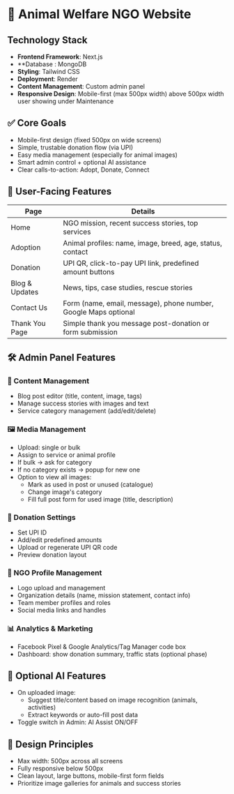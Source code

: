 # 🐾 Animal Welfare NGO Website

## Technology Stack
- **Frontend Framework**: Next.js
- **Database : MongoDB
- **Styling**: Tailwind CSS
- **Deployment**: Render 
- **Content Management**: Custom admin panel
- **Responsive Design**: Mobile-first (max 500px width) above 500px width user showing under Maintenance 
 
## ✅ Core Goals
- Mobile-first design (fixed 500px on wide screens)
- Simple, trustable donation flow (via UPI)
- Easy media management (especially for animal images)
- Smart admin control + optional AI assistance
- Clear calls-to-action: Adopt, Donate, Connect

## 📱 User-Facing Features

| Page | Details |
|------|---------|
| Home | NGO mission, recent success stories, top services |
| Adoption | Animal profiles: name, image, breed, age, status, contact |
| Donation | UPI QR, click-to-pay UPI link, predefined amount buttons |
| Blog & Updates | News, tips, case studies, rescue stories |
| Contact Us | Form (name, email, message), phone number, Google Maps optional |
| Thank You Page | Simple thank you message post-donation or form submission |

## 🛠️ Admin Panel Features

### 📄 Content Management
- Blog post editor (title, content, image, tags)
- Manage success stories with images and text
- Service category management (add/edit/delete)

### 🖼️ Media Management
- Upload: single or bulk
- Assign to service or animal profile
- If bulk → ask for category
- If no category exists → popup for new one
- Option to view all images:
  - Mark as used in post or unused (catalogue)
  - Change image's category
  - Fill full post form for used image (title, description)

### 💸 Donation Settings
- Set UPI ID
- Add/edit predefined amounts
- Upload or regenerate UPI QR code
- Preview donation layout

### 🏢 NGO Profile Management
- Logo upload and management
- Organization details (name, mission statement, contact info)
- Team member profiles and roles
- Social media links and handles

### 📊 Analytics & Marketing
- Facebook Pixel & Google Analytics/Tag Manager code box
- Dashboard: show donation summary, traffic stats (optional phase)

## 🧠 Optional AI Features
- On uploaded image:
  - Suggest title/content based on image recognition (animals, activities)
  - Extract keywords or auto-fill post data
- Toggle switch in Admin: AI Assist ON/OFF

## 🎨 Design Principles
- Max width: 500px across all screens
- Fully responsive below 500px
- Clean layout, large buttons, mobile-first form fields
- Prioritize image galleries for animals and success stories
